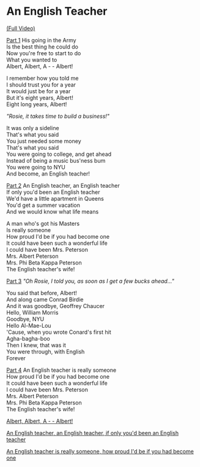 # An English Teacher

<yt-player id="tSrhEFDX3Fw"></yt-player>

[(Full Video)](t:0,Infinity)

[Part 1](t:152.09,195.78)
His going in the Army  
Is the best thing he could do  
Now you're free to start to do  
What you wanted to  
Albert, Albert, A - - Albert!  

I remember how you told me  
I should trust you for a year  
It would just be for a year  
But it's eight years, Albert!  
Eight long years, Albert!  

_"Rosie, it takes time to build a business!"_

It was only a sideline  
That's what you said  
You just needed some money  
That's what you said  
You were going to college, and get ahead  
Instead of being a music bus'ness bum  
You were going to NYU  
And become, an English teacher!  


[Part 2](t:296.216658,362.206658)
An English teacher, an English teacher  
If only you'd been an English teacher  
We'd have a little apartment in Queens  
You'd get a summer vacation  
And we would know what life means  

A man who's got his Masters  
Is really someone  
How proud I'd be if you had become one  
It could have been such a wonderful life  
I could have been Mrs. Peterson  
Mrs. Albert Peterson  
Mrs. Phi Beta Kappa Peterson  
The English teacher's wife!  


[Part 3](t:402.11,453.32)
_"Oh Rosie, I told you, as soon as I get a few bucks ahead..."_  

You said that before, Albert!  
And along came Conrad Birdie  
And it was goodbye, Geoffrey Chaucer  
Hello, William Morris  
Goodbye, NYU  
Hello Al-Mae-Lou  
'Cause, when you wrote Conard's first hit  
Agha-bagha-boo  
Then I knew, that was it  
You were through, with English  
Forever  


[Part 4](t:483.290292,523.930291)
An English teacher is really someone  
How proud I'd be if you had become one  
It could have been such a wonderful life  
I could have been Mrs. Peterson  
Mrs. Albert Peterson  
Mrs. Phi Beta Kappa Peterson  
The English teacher's wife!  


[Albert, Albert, A - - Albert!](t:159.718933,165.408933)

[An English teacher, an English teacher, if only you'd been an English teacher](t:296.1,309.245353)

[An English teacher is really someone, how proud I'd be if you had become one](t:488.728809,501.848809)
